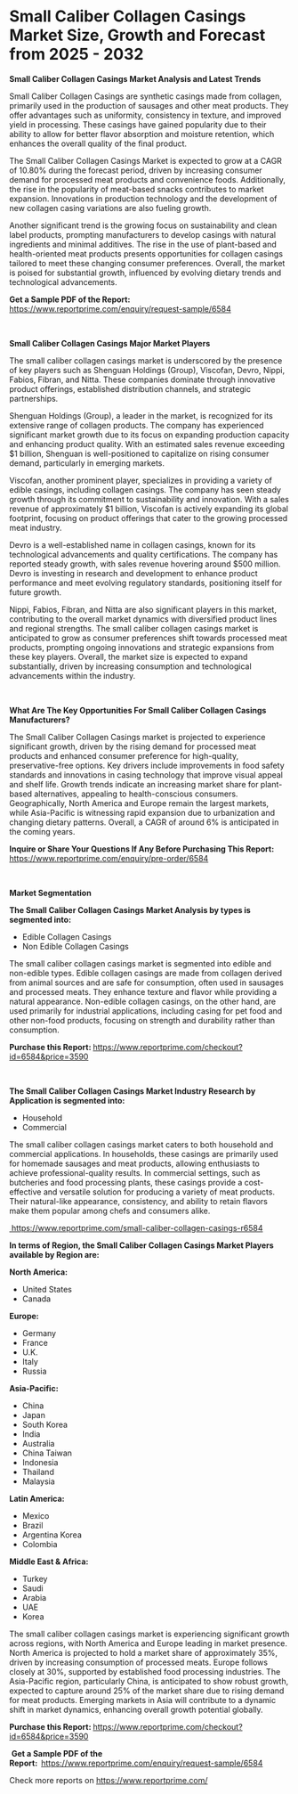 <p><h1>Small Caliber Collagen Casings Market Size, Growth and Forecast from 2025 - 2032</h1></p><p><strong>Small Caliber Collagen Casings Market Analysis and Latest Trends</strong></p>
<p><p>Small Caliber Collagen Casings are synthetic casings made from collagen, primarily used in the production of sausages and other meat products. They offer advantages such as uniformity, consistency in texture, and improved yield in processing. These casings have gained popularity due to their ability to allow for better flavor absorption and moisture retention, which enhances the overall quality of the final product.</p><p>The Small Caliber Collagen Casings Market is expected to grow at a CAGR of 10.80% during the forecast period, driven by increasing consumer demand for processed meat products and convenience foods. Additionally, the rise in the popularity of meat-based snacks contributes to market expansion. Innovations in production technology and the development of new collagen casing variations are also fueling growth. </p><p>Another significant trend is the growing focus on sustainability and clean label products, prompting manufacturers to develop casings with natural ingredients and minimal additives. The rise in the use of plant-based and health-oriented meat products presents opportunities for collagen casings tailored to meet these changing consumer preferences. Overall, the market is poised for substantial growth, influenced by evolving dietary trends and technological advancements.</p></p>
<p><strong>Get a Sample PDF of the Report:&nbsp;</strong> <a href="https://www.reportprime.com/enquiry/request-sample/6584?utm_campaign=2885&utm_medium=2&utm_source=Github&utm_content=ia&utm_term=19032025&utm_id=small-caliber-collagen-casings">https://www.reportprime.com/enquiry/request-sample/6584</a></p>
<p>&nbsp;</p>
<p><strong>Small Caliber Collagen Casings Major Market Players</strong></p>
<p><p>The small caliber collagen casings market is underscored by the presence of key players such as Shenguan Holdings (Group), Viscofan, Devro, Nippi, Fabios, Fibran, and Nitta. These companies dominate through innovative product offerings, established distribution channels, and strategic partnerships.</p><p>Shenguan Holdings (Group), a leader in the market, is recognized for its extensive range of collagen products. The company has experienced significant market growth due to its focus on expanding production capacity and enhancing product quality. With an estimated sales revenue exceeding $1 billion, Shenguan is well-positioned to capitalize on rising consumer demand, particularly in emerging markets.</p><p>Viscofan, another prominent player, specializes in providing a variety of edible casings, including collagen casings. The company has seen steady growth through its commitment to sustainability and innovation. With a sales revenue of approximately $1 billion, Viscofan is actively expanding its global footprint, focusing on product offerings that cater to the growing processed meat industry.</p><p>Devro is a well-established name in collagen casings, known for its technological advancements and quality certifications. The company has reported steady growth, with sales revenue hovering around $500 million. Devro is investing in research and development to enhance product performance and meet evolving regulatory standards, positioning itself for future growth.</p><p>Nippi, Fabios, Fibran, and Nitta are also significant players in this market, contributing to the overall market dynamics with diversified product lines and regional strengths. The small caliber collagen casings market is anticipated to grow as consumer preferences shift towards processed meat products, prompting ongoing innovations and strategic expansions from these key players. Overall, the market size is expected to expand substantially, driven by increasing consumption and technological advancements within the industry.</p></p>
<p>&nbsp;</p>
<p><strong>What Are The Key Opportunities For Small Caliber Collagen Casings Manufacturers?</strong></p>
<p><p>The Small Caliber Collagen Casings market is projected to experience significant growth, driven by the rising demand for processed meat products and enhanced consumer preference for high-quality, preservative-free options. Key drivers include improvements in food safety standards and innovations in casing technology that improve visual appeal and shelf life. Growth trends indicate an increasing market share for plant-based alternatives, appealing to health-conscious consumers. Geographically, North America and Europe remain the largest markets, while Asia-Pacific is witnessing rapid expansion due to urbanization and changing dietary patterns. Overall, a CAGR of around 6% is anticipated in the coming years.</p></p>
<p><strong>Inquire or Share Your Questions If Any Before Purchasing This Report:</strong> <a href="https://www.reportprime.com/enquiry/pre-order/6584?utm_campaign=2885&utm_medium=2&utm_source=Github&utm_content=ia&utm_term=19032025&utm_id=small-caliber-collagen-casings">https://www.reportprime.com/enquiry/pre-order/6584</a></p>
<p>&nbsp;</p>
<p><strong>Market Segmentation</strong></p>
<p><strong>The Small Caliber Collagen Casings Market Analysis by types is segmented into:</strong></p>
<p><ul><li>Edible Collagen Casings</li><li>Non Edible Collagen Casings</li></ul></p>
<p><p>The small caliber collagen casings market is segmented into edible and non-edible types. Edible collagen casings are made from collagen derived from animal sources and are safe for consumption, often used in sausages and processed meats. They enhance texture and flavor while providing a natural appearance. Non-edible collagen casings, on the other hand, are used primarily for industrial applications, including casing for pet food and other non-food products, focusing on strength and durability rather than consumption.</p></p>
<p><strong>Purchase this Report:&nbsp;</strong><a href="https://www.reportprime.com/checkout?id=6584&price=3590&utm_campaign=2885&utm_medium=2&utm_source=Github&utm_content=ia&utm_term=19032025&utm_id=small-caliber-collagen-casings">https://www.reportprime.com/checkout?id=6584&price=3590</a></p>
<p>&nbsp;</p>
<p><strong>The Small Caliber Collagen Casings Market Industry Research by Application is segmented into:</strong></p>
<p><ul><li>Household</li><li>Commercial</li></ul></p>
<p><p>The small caliber collagen casings market caters to both household and commercial applications. In households, these casings are primarily used for homemade sausages and meat products, allowing enthusiasts to achieve professional-quality results. In commercial settings, such as butcheries and food processing plants, these casings provide a cost-effective and versatile solution for producing a variety of meat products. Their natural-like appearance, consistency, and ability to retain flavors make them popular among chefs and consumers alike.</p></p>
<p><a href="https://www.reportprime.com/small-caliber-collagen-casings-r6584?utm_campaign=2885&utm_medium=2&utm_source=Github&utm_content=ia&utm_term=19032025&utm_id=small-caliber-collagen-casings">&nbsp;https://www.reportprime.com/small-caliber-collagen-casings-r6584</a></p>
<p><strong>In terms of Region, the Small Caliber Collagen Casings Market Players available by Region are:</strong></p>
<p>
    <p> <strong> North America: </strong>
        <ul>
            <li>United States</li>
            <li>Canada</li>
        </ul>
        </p> 
    <p> <strong> Europe: </strong>
        <ul>
            <li>Germany</li>
            <li>France</li>
            <li>U.K.</li>
            <li>Italy</li>
            <li>Russia</li>
        </ul>
        </p> 
    <p> <strong> Asia-Pacific: </strong>
        <ul>
            <li>China</li>
            <li>Japan</li>
            <li>South Korea</li>
            <li>India</li>
            <li>Australia</li>
            <li>China Taiwan</li>
            <li>Indonesia</li>
            <li>Thailand</li>
            <li>Malaysia</li>
        </ul>
        </p> 
    <p> <strong> Latin America: </strong>
        <ul>
            <li>Mexico</li>
            <li>Brazil</li>
            <li>Argentina Korea</li>
            <li>Colombia</li>
        </ul>
        </p> 
    <p> <strong> Middle East & Africa: </strong>
        <ul>
            <li>Turkey</li>
            <li>Saudi</li>
            <li>Arabia</li>
            <li>UAE</li>
            <li>Korea</li>
        </ul>
    </p>
    </p>
<p><p>The small caliber collagen casings market is experiencing significant growth across regions, with North America and Europe leading in market presence. North America is projected to hold a market share of approximately 35%, driven by increasing consumption of processed meats. Europe follows closely at 30%, supported by established food processing industries. The Asia-Pacific region, particularly China, is anticipated to show robust growth, expected to capture around 25% of the market share due to rising demand for meat products. Emerging markets in Asia will contribute to a dynamic shift in market dynamics, enhancing overall growth potential globally.</p></p>
<p><strong>Purchase this Report: </strong><a href="https://www.reportprime.com/checkout?id=6584&price=3590&utm_campaign=2885&utm_medium=2&utm_source=Github&utm_content=ia&utm_term=19032025&utm_id=small-caliber-collagen-casings">https://www.reportprime.com/checkout?id=6584&price=3590</a></p>
<p>&nbsp;<strong>Get a Sample PDF of the Report:&nbsp;&nbsp;</strong><a href="https://www.reportprime.com/enquiry/request-sample/6584?utm_campaign=2885&utm_medium=2&utm_source=Github&utm_content=ia&utm_term=19032025&utm_id=small-caliber-collagen-casings">https://www.reportprime.com/enquiry/request-sample/6584</a></p>
<p><strong></strong></p>
<p>Check more reports on <a href="https://www.reportprime.com/?utm_campaign=2885&utm_medium=2&utm_source=Github&utm_content=ia&utm_term=19032025&utm_id=small-caliber-collagen-casings">https://www.reportprime.com/</a></p>